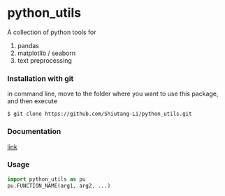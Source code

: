 # python_utils
A collection of python tools for

1. pandas  
2. matplotlib / seaborn
3. text preprocessing  

### Installation with git

in command line, move to the folder where you want to use this package, and then execute
```
$ git clone https://github.com/Shiutang-Li/python_utils.git
```

### Documentation

[link](https://github.com/Shiutang-Li/python_utils/blob/master/doc/api_index.md)

### Usage

```python
import python_utils as pu
pu.FUNCTION_NAME(arg1, arg2, ...)
```
